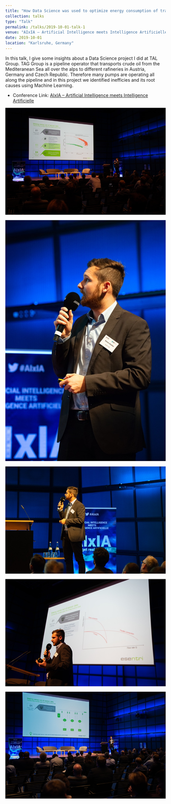 ```yaml
---
title: "How Data Science was used to optimize energy consumption of transalpine oil pipeline"
collection: talks
type: "Talk"
permalink: /talks/2019-10-01-talk-1
venue: "AIxIA – Artificial Intelligence meets Intelligence Artificielle"
date: 2019-10-01
location: "Karlsruhe, Germany"
---
```


In this talk, I give some insights about a Data Science project I did at TAL Group. TAG Group is a pipeline operator that transports crude oil from the Mediteranean Sea all over the alps to different rafineries in Austria, Germany and Czech Republic. Therefore many pumps are operating all along the pipeline and in this project we identified inefficies and its root causes using Machine Learning.

- Conference Link: [AIxIA – Artificial Intelligence meets Intelligence Artificielle](https://aixia.eu/aixia-2019/)
 
 
 ![aixia1](/images/aixia1.jpg)

 ![aixia2](/images/aixia2.jpg)
 
 ![aixia3](/images/aixia3.jpg)
 
 ![aixia4](/images/aixia4.jpg)
 
 ![aixia5](/images/aixia5.jpg)